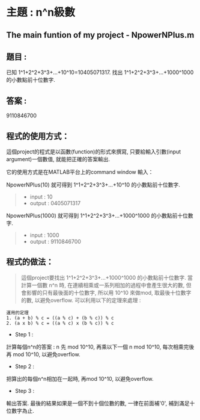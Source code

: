 # 主題 : n^n級數
## The main funtion of my project - NpowerNPlus.m
## 題目 :
已知 1^1+2^2+3^3+...+10^10=10405071317. 找出 1^1+2^2+3^3+...+1000^1000 的小數點前十位數字.

## 答案 :
9110846700

## 程式的使用方式：
這個project的程式是以函數(function)的形式來撰寫, 只要給輸入引數(input argument)一個數值, 就能把正確的答案輸出.

它的使用方式是在MATLAB平台上的command window 輸入：

NpowerNPlus(10) 就可得到 1^1+2^2+3^3+...+10^10 的小數點前十位數字.
>* input : 10
>* output : 0405071317

NpowerNPlus(1000) 就可得到 1^1+2^2+3^3+...+1000^1000 的小數點前十位數字.
>* input : 1000
>* output : 9110846700
 
## 程式的做法：
> 這個project要找出 1^1+2^2+3^3+...+1000^1000 的小數點前十位數字. 當計算一個數 n^n 時, 在連續相乘或一系列相加的過程中會產生很大的數, 但會影響的只有最後面的十位數字, 所以用 10^10 來做mod, 取最後十位數字的數, 以避免overflow. 可以利用以下的定理來處理 :
```
運用的定理
1. (a + b) % c = ((a % c) + (b % c)) % c
2. (a x b) % c = ((a % c) x (b % c)) % c
```

* Step 1 :

計算每個n^n的答案 : n 先 mod 10^10, 再乘以下一個 n mod 10^10, 每次相乘完後再 mod 10^10, 以避免overflow. 

* Step 2 :

把算出的每個n^n相加在一起時, 再mod 10^10, 以避免overflow.

* Step 3 :

輸出答案. 最後的結果如果是一個不到十個位數的數, 一律在前面補'0', 補到滿足十位數字為止.



